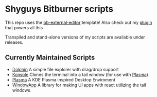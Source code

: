 # Shyguys Bitburner scripts

This repo uses the [bb-external-editor](https://github.com/shyguy1412/bb-external-editor) template!
Also check out my [plugin](https://github.com/NilsRamstoeck/esbuild-bitburner-plugin) that powers all this

Transpiled and stand-alone versions of my scripts are available under releases.

## Currently Maintained Scripts

- [Dolphin](./src/Dolphin/README.md) A simple file explorer with drag/drop support
- [Konsole](./src/Konsole/README.md) Clones the terminal into a tail window (for use with [Plasma](./src/Plasma/README.md))
- [Plasma](./src/Plasma/README.md) A KDE Plasma inspired Desktop Enviroment
- [WindowApp](./doc/WindowApp.md) A library for making UI apps with react utilizing the tail windows.
